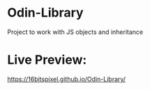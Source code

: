 # Odin-Library
Project to work with JS objects and inheritance

# Live Preview:
https://16bitspixel.github.io/Odin-Library/
